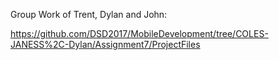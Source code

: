
Group Work of Trent, Dylan and John:

https://github.com/DSD2017/MobileDevelopment/tree/COLES-JANESS%2C-Dylan/Assignment7/ProjectFiles
